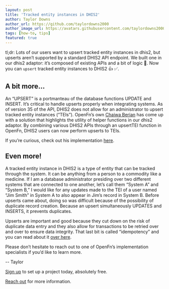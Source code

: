 ```yaml
---
layout: post
title: 'Tracked entity instances in DHIS2'
author: Taylor Downs
author_url: https://github.com/taylordowns2000
author_image_url: https://avatars.githubusercontent.com/taylordowns2000
tags: [how-to, tips]
featured: true
---
```


tl;dr: Lots of our users want to upsert tracked entity instances in dhis2, but
upserts aren’t supported by a standard DHIS2 API endpoint. We built one in our
dhis2 adaptor: it’s composed of existing APIs and a bit of logic 🤔. Now you can
`upsert` tracked entity instances to DHIS2 👍 ✅.

<!--truncate-->

## A bit more...

An “UPSERT” is a portmanteau of the database functions UPDATE and INSERT. It’s
critical to handle upserts properly when integrating systems. As of version 35
of the API, DHIS2 does not allow for an administrator to upsert tracked entity
instances (“TEIs”). OpenFn’s own
[Chaiwa Berian](https://github.com/chaiwa-berian) has come up with a solution
that highlights the utility of helper functions in our dhis2 adaptor. By
combining various DHIS2 APIs through an upsertTEI function in OpenFn, DHIS2
users can now perform upserts to TEIs.

If you’re curious, check out his implementation
[here](https://github.com/OpenFn/language-dhis2/blob/master/src/Adaptor.js#L347).

## Even more!

A tracked entity instance in DHIS2 is a type of entity that can be tracked
through the system. It can be anything from a person to a commodity like a
medicine. If I am a database administrator presiding over two different systems
that are connected to one another, let’s call them “System A” and “System B,” I
would like for any updates made to the TEI of a user named “Jim Smith” in System
A to also appear in Jim’s record in System B. Before upserts came about, doing
so was difficult because of the possibility of duplicate record creation.
Because an upsert simultaneously UPDATES and INSERTS, it prevents duplicates.

Upserts are important and good because they cut down on the risk of duplicate
data entry and they also allow for transactions to be retried over and over to
ensure data integrity. That last bit is called “idempotency” and you can read
about it [over here](https://blog.openfn.org/allow-yourself-to-fail/).

Please don’t hesitate to reach out to one of OpenFn’s implementation specialists
if you’d like to learn more.

-- Taylor

[Sign up](https://openfn.org/signup) to set up a project today,
absolutely free.

[Reach out](mailto:admin@openfn.org) for more information.
